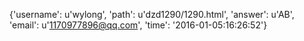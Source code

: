 {'username': u'wylong', 'path': u'dzd1290/1290.html', 'answer': u'AB', 'email': u'1170977896@qq.com', 'time': '2016-01-05:16:26:52'}